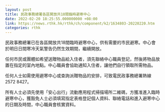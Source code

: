 ```yaml
---
layout: post
title: 民政事務總署各區開放共18間臨時避寒中心
date: 2022-02-20 18:25:55.000000000 +08:00
link: https://news.rthk.hk/rthk/ch/component/k2/1634803-20220220.htm
categories: rthk
---
```


民政事務總署已在各區開放共18間臨時避寒中心，供有需要的市民避寒。中心會於明日日間寒冷天氣警告仍然生效期間，繼續開放。

任何市民或團體如希望送贈物品給入住者，須先聯絡中心職員登記，然後將物品放置在指定的室內地點。中心職員會協助通知入住者，讓他們自行領取所需物品。

任何人士如需使用避寒中心或查詢派贈物品的安排，可致電民政事務總署熱線 2572 8427。

所有人士必須先使用「安心出行」流動應用程式掃描場所二維碼，方獲准進入臨時避寒中心，獲豁免人士必須填寫指定表格登記個人資料、聯絡電話和進入避寒中心的日期及時間，中心職員會核實資料。
